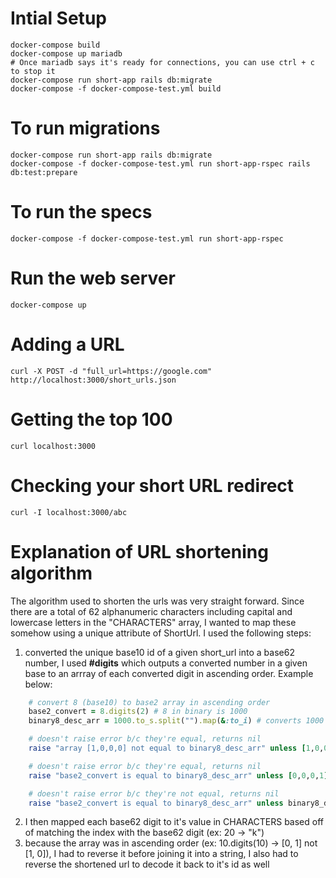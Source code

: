 # Intial Setup

    docker-compose build
    docker-compose up mariadb
    # Once mariadb says it's ready for connections, you can use ctrl + c to stop it
    docker-compose run short-app rails db:migrate
    docker-compose -f docker-compose-test.yml build

# To run migrations

    docker-compose run short-app rails db:migrate
    docker-compose -f docker-compose-test.yml run short-app-rspec rails db:test:prepare

# To run the specs

    docker-compose -f docker-compose-test.yml run short-app-rspec

# Run the web server

    docker-compose up

# Adding a URL

    curl -X POST -d "full_url=https://google.com" http://localhost:3000/short_urls.json

# Getting the top 100

    curl localhost:3000

# Checking your short URL redirect

    curl -I localhost:3000/abc

# Explanation of URL shortening algorithm

The algorithm used to shorten the urls was very straight forward. 
Since there are a total of 62 alphanumeric characters including capital and lowercase letters in the "CHARACTERS" array, I wanted to map these somehow using a unique attribute of ShortUrl. I used the following steps:
1. converted the unique base10 id of a given short_url into a base62 number, I used **#digits** which outputs a converted number in a given base to an arrray of each converted digit in ascending order. Example below:
```ruby
    # convert 8 (base10) to base2 array in ascending order
    base2_convert = 8.digits(2) # 8 in binary is 1000
    binary8_desc_arr = 1000.to_s.split("").map(&:to_i) # converts 1000 to string to array of strings and then maps each element back to an integer

    # doesn't raise error b/c they're equal, returns nil
    raise "array [1,0,0,0] not equal to binary8_desc_arr" unless [1,0,0,0] == binary8_desc_arr

    # doesn't raise error b/c they're equal, returns nil
    raise "base2_convert is equal to binary8_desc_arr" unless [0,0,0,1] === base2_convert

    # doesn't raise error b/c they're not equal, returns nil
    raise "base2_convert is equal to binary8_desc_arr" unless binary8_desc_arr != base2_convert
```
2. I then mapped each base62 digit to it's value in CHARACTERS based off of matching the index with the base62 digit (ex: 20 -> "k")
3. because the array was in ascending order (ex: 10.digits(10) -> [0, 1] not [1, 0]), I had to reverse it before joining it into a string, I also had to reverse the shortened url to decode it back to it's id as well